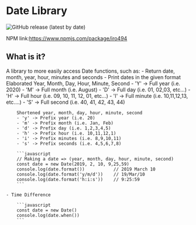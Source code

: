 # Date Library
![GitHub release (latest by date)](https://img.shields.io/github/v/release/Prones94/Winter)

NPM link:https://www.npmjs.com/package/iro494

## What is it?
A library to more easily access Date functions, such as:
    - Return date, month, year, hour, minutes and seconds
    - Print dates in the given format
        Elaborated Year, Month, Day, Hour, Minute, Second
        - 'Y' -> Full year (i.e. 2020)
        - 'M' -> Full month (i.e. August)
        - 'D' -> Full day (i.e. 01, 02,03, etc...)
        - 'H' -> Full hour (i.e. 09, 10, 11, 12, 01, etc...)
        - 'I' -> Full minute (i.e. 10,11,12,13, etc....)
        - 'S' -> Full second (i.e. 40, 41, 42, 43, 44)

        Shortened year, month, day, hour, minute, second
        - 'y' -> Prefix year (i.e. 20)
        - 'm' -> Prefix month (i.e. Jan, Feb)
        - 'd' -> Prefix day (i.e. 1,2,3,4,5)
        - 'h' -> Prefix hour (i.e. 10,11,12,1)
        - 'i' -> Prefix minutes (i.e. 8,9,10,11)
        - 's' -> Prefix seconds (i.e. 4,5,6,7,8)

        ```javascript
        // Making a date => (year, month, day, hour, minute, second)
        const date = new Date(2019, 2, 10, 9,25,59)
        console.log(date.format())           // 2019 March 10
        console.log(date.format('y/m/d'))    // 19/Mar/10
        console.log(date.format('h:i:s'))    // 9:25:59
        ```

    - Time Difference

        ```javascript
        const date = new Date()
        console.log(date.when())
        ```


